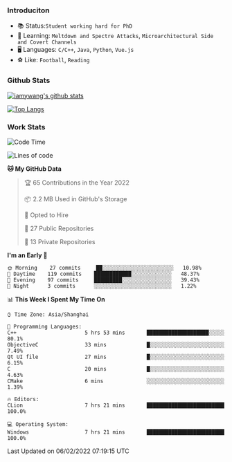 ### Introduciton

- 📚 Status:`Student working hard for PhD`
- 🔎 Learning: `Meltdown and Spectre Attacks`, `Microarchitectural Side and Covert Channels`
- 🖥️ Languages: `C/C++`, `Java`, `Python`, `Vue.js`
- ⚽ Like: `Football`, `Reading`

### Github Stats

[![iamywang's github stats](https://github-readme-stats.vercel.app/api?username=iamywang&count_private=true&show_icons=true)]()

[![Top Langs](https://github-readme-stats.vercel.app/api/top-langs/?username=iamywang&layout=compact)]()

### Work Stats

<!--START_SECTION:waka-->
![Code Time](http://img.shields.io/badge/Code%20Time-98%20hrs%2015%20mins-blue)

![Lines of code](https://img.shields.io/badge/From%20Hello%20World%20I%27ve%20Written-535%20Thousand%20lines%20of%20code-blue)

**🐱 My GitHub Data** 

> 🏆 65 Contributions in the Year 2022
 > 
> 📦 2.2 MB Used in GitHub's Storage 
 > 
> 💼 Opted to Hire
 > 
> 📜 27 Public Repositories 
 > 
> 🔑 13 Private Repositories  
 > 
**I'm an Early 🐤** 

```text
🌞 Morning    27 commits     ██░░░░░░░░░░░░░░░░░░░░░░░   10.98% 
🌆 Daytime    119 commits    ████████████░░░░░░░░░░░░░   48.37% 
🌃 Evening    97 commits     █████████░░░░░░░░░░░░░░░░   39.43% 
🌙 Night      3 commits      ░░░░░░░░░░░░░░░░░░░░░░░░░   1.22%

```


📊 **This Week I Spent My Time On** 

```text
⌚︎ Time Zone: Asia/Shanghai

💬 Programming Languages: 
C++                      5 hrs 53 mins       ████████████████████░░░░░   80.1% 
ObjectiveC               33 mins             █░░░░░░░░░░░░░░░░░░░░░░░░   7.49% 
Qt UI file               27 mins             █░░░░░░░░░░░░░░░░░░░░░░░░   6.15% 
C                        20 mins             █░░░░░░░░░░░░░░░░░░░░░░░░   4.63% 
CMake                    6 mins              ░░░░░░░░░░░░░░░░░░░░░░░░░   1.39%

🔥 Editors: 
CLion                    7 hrs 21 mins       █████████████████████████   100.0%

💻 Operating System: 
Windows                  7 hrs 21 mins       █████████████████████████   100.0%

```


 Last Updated on 06/02/2022 07:19:15 UTC
<!--END_SECTION:waka-->
